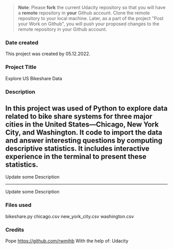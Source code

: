 >**Note**: Please **fork** the current Udacity repository so that you will have a **remote** repository in **your** Github account. Clone the remote repository to your local machine. Later, as a part of the project "Post your Work on Github", you will push your proposed changes to the remote repository in your Github account.

### Date created
This project was created by 05.12.2022.

### Project Title
Explore US Bikeshare Data

### Description
In this project was used of Python to explore data related to bike share systems for three major cities in the United States—Chicago, New York City, and Washington. It code to import the data and answer interesting questions by computing descriptive statistics. It includes interactive experience in the terminal to present these statistics.
--------------------------------------------------------------------------
Update some Description
_________________________________________________________________________
Update some Description
### Files used
bikeshare.py
chicago.csv
new_york_city.csv
washington.csv

### Credits
Pope
https://github.com/rwmjhb
With the help of:
Udacity
